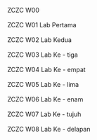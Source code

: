 ZCZC W00 </br></br>
ZCZC W01 Lab Pertama </br></br>
ZCZC W02 Lab Kedua </br></br>
ZCZC W03 Lab Ke - tiga </br></br>
ZCZC W04 Lab Ke - empat </br></br>
ZCZC W05 Lab Ke - lima </br></br>
ZCZC W06 Lab Ke - enam </br></br>
ZCZC W07 Lab Ke - tujuh </br></br>
ZCZC W08 Lab Ke - delapan </br></br>